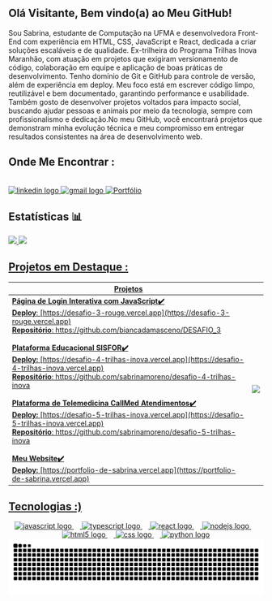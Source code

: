 
## Olá Visitante, Bem vindo(a) ao Meu GitHub!

Sou Sabrina, estudante de Computação na UFMA e desenvolvedora Front-End com experiência em HTML, CSS, JavaScript e React, dedicada a criar soluções escaláveis e de qualidade. Ex-trilheira do Programa Trilhas Inova Maranhão, com atuação em projetos que exigiram versionamento de código, colaboração em equipe e aplicação de boas práticas de desenvolvimento.
Tenho domínio de Git e GitHub para controle de versão, além de experiência em deploy. Meu foco está em escrever código limpo, reutilizável e bem documentado, garantindo performance e usabilidade. Também gosto de desenvolver projetos voltados para impacto social, buscando ajudar pessoas e animais por meio da tecnologia, sempre com profissionalismo e dedicação.No meu GitHub, você encontrará projetos que demonstram minha evolução técnica e meu compromisso em entregar resultados consistentes na área de desenvolvimento web.  

## Onde Me Encontrar :

<br> 

<div align="left">
  <!-- LinkedIn -->
  <a href="https://www.linkedin.com/in/sabrina2610/" target="_blank">
    <img src="https://raw.githubusercontent.com/maurodesouza/profile-readme-generator/master/src/assets/icons/social/linkedin/default.svg" 
         width="80" height="50" alt="linkedin logo" />
  </a>

  <!-- Gmail -->
  <a href="https://mail.google.com/mail/?view=cm&to=sabrinamorenorodr28741@gmail.com" target="_blank">
    <img src="https://raw.githubusercontent.com/maurodesouza/profile-readme-generator/master/src/assets/icons/social/gmail/default.svg" 
         width="80" height="50" alt="gmail logo" />
  </a>

  <!-- Portfólio -->
  <a href="https://portfolio-de-sabrina.vercel.app" target="_blank">
    <img src="https://img.icons8.com/ios-filled/50/9b59b6/internet.png" 
         alt="Portfólio" width="60"/>
  </a>
</div>

## Estatísticas 📊
<div>
<a href="https://github.com/sabrinamoreno">
<img loading="lazy" height="180em" src="https://github-readme-stats.vercel.app/api/top-langs/?username=sabrinamoreno&layout=compact&langs_count=7&theme=dracula"/>
<img loading="lazy" height="180em" src="https://github-readme-stats.vercel.app/api?username=sabrinamoreno&show_icons=true&theme=dracula&include_all_commits=true&count_private=true"/>
</div>

## Projetos em Destaque :

| Projetos | |
|----------|--|
| **Página de Login Interativa com JavaScript✔️** <br>**Deploy**: [https://desafio-3-rouge.vercel.app](https://desafio-3-rouge.vercel.app)<br>**Repositório**: https://github.com/biancadamasceno/DESAFIO_3<br><br> **Plataforma Educacional SISFOR✔️** <br>**Deploy:** [https://desafio-4-trilhas-inova.vercel.app](https://desafio-4-trilhas-inova.vercel.app) <br>**Repositório**: https://github.com/sabrinamoreno/desafio-4-trilhas-inova <br><br> **Plataforma de Telemedicina CallMed Atendimentos✔️** <br>**Deploy:** [https://desafio-5-trilhas-inova.vercel.app](https://desafio-5-trilhas-inova.vercel.app) <br>**Repositório**: https://github.com/sabrinamoreno/desafio-5-trilhas-inova <br><br> **Meu Website✔️** <br>**Deploy:** [https://portfolio-de-sabrina.vercel.app](https://portfolio-de-sabrina.vercel.app) | <p align="center"><img src="https://media1.tenor.com/m/KXR25Mh2tPsAAAAC/typing.gif" width="200"></p> |

  
## Tecnologias :) 
  
<div align="center">
  <img src="https://cdn.jsdelivr.net/gh/devicons/devicon/icons/javascript/javascript-original.svg" height="60" alt="javascript logo"  />
  <img width="12" />
  <img src="https://skillicons.dev/icons?i=ts" height="60" alt="typescript logo"  />
  <img width="12" />
  <img src="https://cdn.jsdelivr.net/gh/devicons/devicon/icons/react/react-original.svg" height="60" alt="react logo"  />
  <img width="12" />
  <img src="https://cdn.jsdelivr.net/gh/devicons/devicon/icons/nodejs/nodejs-original.svg" height="60" alt="nodejs logo"  />
  <img width="12" />
  <img src="https://cdn.jsdelivr.net/gh/devicons/devicon/icons/html5/html5-original.svg" height="60" alt="html5 logo"  />
  <img width="12" />
  <img src="https://cdn.jsdelivr.net/gh/devicons/devicon/icons/css3/css3-original.svg" height="60" alt="css logo"  />
  <img width="12" />
  <img src="https://skillicons.dev/icons?i=py" height="60" alt="python logo"  />
</div>

<picture align="center">
  <source media="(prefers-color-scheme: dark)" srcset="https://raw.githubusercontent.com/sabrinamoreno/sabrinamoreno/output/github-contribution-grid-snake-dark.svg">
  <source media="(prefers-color-scheme: light)" srcset="https://raw.githubusercontent.com/sabrinamoreno/sabrinamoreno/output/github-contribution-grid-snake-dark.svg">
  <img align="center" alt="github contribution grid snake animation" src="https://raw.githubusercontent.com/sabrinamoreno/sabrinamoreno/output/github-contribution-grid-snake.svg">
</picture>
